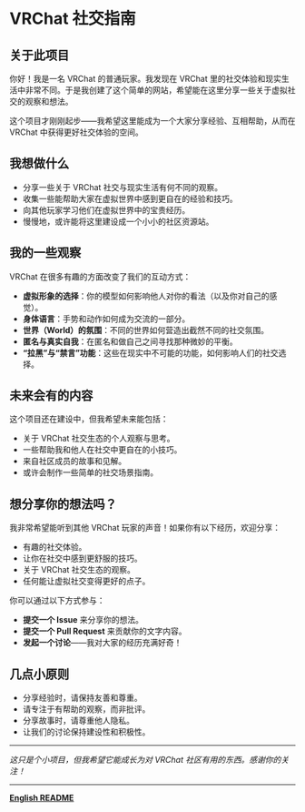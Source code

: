 # VRChat 社交指南

## 关于此项目
你好！我是一名 VRChat 的普通玩家。我发现在 VRChat 里的社交体验和现实生活中非常不同。于是我创建了这个简单的网站，希望能在这里分享一些关于虚拟社交的观察和想法。

这个项目才刚刚起步——我希望这里能成为一个大家分享经验、互相帮助，从而在 VRChat 中获得更好社交体验的空间。

## 我想做什么
*   分享一些关于 VRChat 社交与现实生活有何不同的观察。
*   收集一些能帮助大家在虚拟世界中感到更自在的经验和技巧。
*   向其他玩家学习他们在虚拟世界中的宝贵经历。
*   慢慢地，或许能将这里建设成一个小小的社区资源站。

## 我的一些观察
VRChat 在很多有趣的方面改变了我们的互动方式：
*   **虚拟形象的选择**：你的模型如何影响他人对你的看法（以及你对自己的感觉）。
*   **身体语言**：手势和动作如何成为交流的一部分。
*   **世界（World）的氛围**：不同的世界如何营造出截然不同的社交氛围。
*   **匿名与真实自我**：在匿名和做自己之间寻找那种微妙的平衡。
*   **“拉黑”与“禁言”功能**：这些在现实中不可能的功能，如何影响人们的社交选择。

## 未来会有的内容
这个项目还在建设中，但我希望未来能包括：
*   关于 VRChat 社交生态的个人观察与思考。
*   一些帮助我和他人在社交中更自在的小技巧。
*   来自社区成员的故事和见解。
*   或许会制作一些简单的社交场景指南。

## 想分享你的想法吗？
我非常希望能听到其他 VRChat 玩家的声音！如果你有以下经历，欢迎分享：
*   有趣的社交体验。
*   让你在社交中感到更舒服的技巧。
*   关于 VRChat 社交生态的观察。
*   任何能让虚拟社交变得更好的点子。

你可以通过以下方式参与：
*   **提交一个 Issue** 来分享你的想法。
*   **提交一个 Pull Request** 来贡献你的文字内容。
*   **发起一个讨论**——我对大家的经历充满好奇！

## 几点小原则
*   分享经验时，请保持友善和尊重。
*   请专注于有帮助的观察，而非批评。
*   分享故事时，请尊重他人隐私。
*   让我们的讨论保持建设性和积极性。

***
*这只是个小项目，但我希望它能成长为对 VRChat 社区有用的东西。感谢你的关注！*
***

**[English README](README.md)**